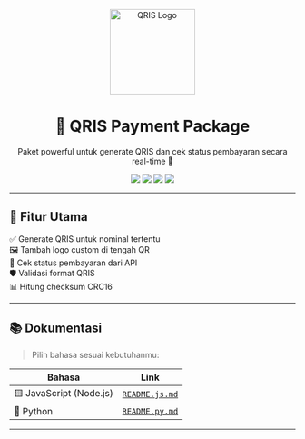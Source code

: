 <p align="center">
  <img src="qris-logo.png" alt="QRIS Logo" width="150"/>
</p>

<h1 align="center">🚀 QRIS Payment Package</h1>

<p align="center">
  Paket powerful untuk generate QRIS dan cek status pembayaran secara real-time 🔄
</p>

<p align="center">
  <a href="https://www.npmjs.com/package/qris-payment"><img src="https://img.shields.io/npm/v/qris-payment?style=for-the-badge&logo=npm&color=crimson" /></a>
  <a href="https://pypi.org/project/qris-payment/"><img src="https://img.shields.io/pypi/v/qris-payment?style=for-the-badge&logo=python&color=blue" /></a>
  <img src="https://img.shields.io/github/license/AutoFTbot/Qris-OrderKuota?style=for-the-badge&color=orange" />
  <img src="https://img.shields.io/github/stars/AutoFTbot/Qris-OrderKuota?style=for-the-badge&logo=github" />
</p>

---

## 🌟 Fitur Utama

✅ Generate QRIS untuk nominal tertentu  
🖼️ Tambah logo custom di tengah QR  
📡 Cek status pembayaran dari API  
🛡️ Validasi format QRIS  
📊 Hitung checksum CRC16

---

## 📚 Dokumentasi

> Pilih bahasa sesuai kebutuhanmu:

| Bahasa | Link |
|--------|------|
| 🟨 JavaScript (Node.js) | [`README.js.md`](README.js.md) |
| 🐍 Python                | [`README.py.md`](README.py.md) |

---

